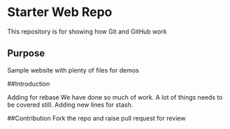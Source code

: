 # Starter Web Repo

This repository is for showing how Git and GitHub work

## Purpose

Sample website with plenty of files for demos

##Introduction

Adding for rebase
We have done so much of work.
A lot of things needs to be covered still.
Adding new lines for stash.

##Contribution
Fork the repo and raise pull request for review
